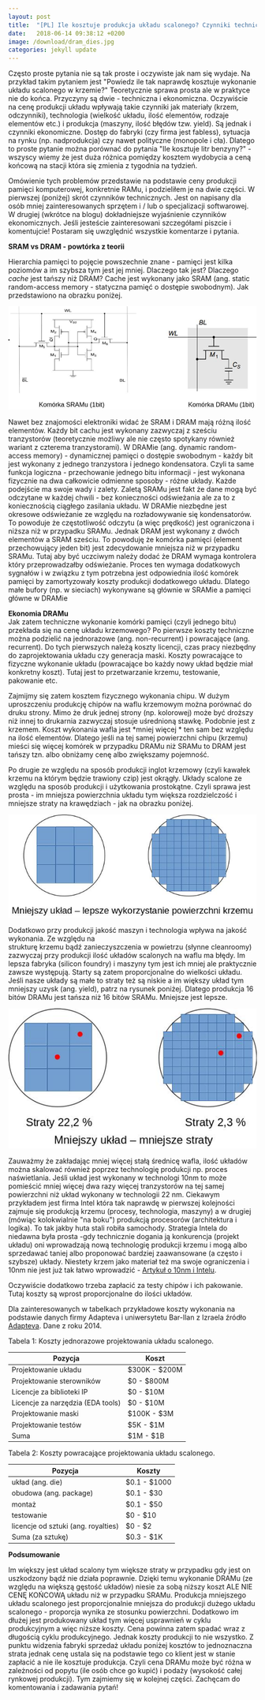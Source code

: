 ```yaml
---
layout: post
title:  "[PL] Ile kosztuje produkcja układu scalonego? Czynniki techniczne"
date:   2018-06-14 09:38:12 +0200
image: /download/dram_dies.jpg
categories: jekyll update
---
```


Często proste pytania nie są tak proste i oczywiste jak nam się wydaje.
Na przykład takim pytaniem jest "Powiedz ile tak naprawdę kosztuje wykonanie układu scalonego w krzemie?" Teoretycznie sprawa prosta ale w praktyce nie do końca.
Przyczyny są dwie - techniczna i ekonomiczna.  Oczywiście na cenę produkcji układu wpływają takie czynniki jak materiały (krzem, odczynniki), technologia (wielkość układu, ilość elementów, rodzaje elementów etc.) i produkcja (maszyny, ilość błędów tzw. yield).
Są jednak i czynniki ekonomiczne. Dostęp do fabryki (czy firma jest fabless), sytuacja na rynku (np. nadprodukcja) czy nawet polityczne (monopole i cła). Dlatego to proste pytanie można porównać do pytania "Ile kosztuje litr benzyny?" - wszyscy wiemy że jest duża różnica pomiędzy kosztem wydobycia a ceną końcową na stacji która się zmienia z tygodnia na tydzień.

Omówienie tych problemów przedstawie na podstawie ceny produkcji pamięci komputerowej, konkretnie RAMu, i podzieliłem je na dwie części. W pierwszej (poniżej) skrót czynników technicznych. Jest on napisany dla osób mniej zainteresowanych sprzętem i / lub o specjalizacji softwarowej. W drugiej (wkrótce na blogu) dokładniejsze wyjaśnienie czynników ekonomicznych. Jeśli jesteście zainteresowani szczegółami piszcie i komentujcie! Postaram się  uwzględnić wszystkie komentarze i pytania.

**SRAM vs DRAM - powtórka z teorii**

Hierarchia pamięci to pojęcie powszechnie znane - pamięci jest kilka poziomów 
a im szybsza tym jest jej mniej. Dlaczego tak jest? Dlaczego *cache* jest tańszy niż DRAM?
Cache jest wykonany jako SRAM (ang. static random-access memory -  statyczna pamięć o dostępie swobodnym). Jak przedstawiono na obrazku poniżej. 

![DRAM and SRAM cells](/download/test.jpg)

Nawet bez znajomości elektroniki widać że SRAM i DRAM mają różną ilość elementów. Każdy bit cachu jest wykonany zazwyczaj z sześciu tranzystorów (teoretycznie możliwy ale nie często spotykany również wariant z czterema tranzystorami).  W DRAMie (ang. dynamic random-access memory) -  dynamicznej pamięci o dostępie swobodnym - każdy bit jest wykonany z jednego tranzystora i jednego kondensatora. Czyli ta same funkcja logiczna - przechowanie jednego bitu informacji -  jest wykonana fizycznie na dwa całkowicie odmienne sposoby - różne układy. Każde podejście ma swoje wady i zalety.
Zaletą SRAMu jest fakt że dane  mogą być odczytane w każdej chwili - bez konieczności odświeżania ale za to z koniecznością ciągłego zasilania układu. W DRAMie  niezbędne jest okresowe odświeżanie ze względu na rozładowywanie się kondensatorów. To powoduje że częstotliwość odczytu (a więc prędkość) jest ograniczona i niższa niż w przypadku SRAMu. Jednak DRAM jest wykonany z dwóch elementów a SRAM sześciu. To powoduję  że komórka pamięci (element przechowujący jeden bit) jest zdecydowanie mniejsza niż w przypadku SRAMu. 
Tutaj aby być uczciwym należy dodać że DRAM wymaga kontrolera który przeprowadzałby odświeżanie. Proces ten wymaga dodatkowych sygnałów i w związku z tym potrzebna jest odpowiednia ilość komórek pamięci by zamortyzowały koszty produkcji dodatkowego układu. Dlatego małe bufory (np. w sieciach) wykonywane są głównie w SRAMie a pamięci główne w DRAMie


**Ekonomia DRAMu**  
Jak zatem techniczne wykonanie komórki pamięci (czyli jednego bitu) przekłada się na cenę układu krzemowego?
Po pierwsze koszty techniczne można podzielić na jednorazowe (ang. non-recurrent) i powracające (ang. recurrent). Do tych pierwszych należą koszty licencji, czas pracy niezbędny do zaprojektowania układu czy generacja maski.
Koszty powracające to fizyczne wykonanie układu (powracające bo każdy nowy układ będzie miał konkretny koszt). Tutaj jest to przetwarzanie krzemu, testowanie, pakowanie etc.

Zajmijmy się zatem kosztem fizycznego wykonania chipu.
W dużym uproszczeniu produkcję chipów na waflu krzemowym można porównać do druku strony.
Mimo że druk jednej strony (np. kolorowej) może być droższy niż innej to drukarnia zazwyczaj stosuje uśrednioną stawkę. Podobnie jest z krzemem. Koszt wykonania wafla jest *mniej więcej * ten sam bez względu na ilość elementów.
Dlatego jeśli na tej samej powierzchni chipu (krzemu) mieści się więcej komórek w przypadku 
DRAMu niż SRAMu to DRAM jest tańszy tzn. albo obniżamy cenę albo zwiększamy pojemność. 

Po drugie ze względu na sposób produkcji inglot krzemowy (czyli kawałek krzemu na którym będzie trawiony czip) jest okrągły. Układy scalone ze względu na sposób produkcji i użytkowania prostokątne. Czyli sprawa jest prosta - im mniejsza powierzchnia układu tym większa rozdzielczość i mniejsze straty na krawędziach - jak na obrazku poniżej. 

![DRAM and SRAM surface](/download/better_surface.jpg)

Dodatkowo przy produkcji jakość maszyn i technologia wpływa na jakość wykonania. Ze względu na  
strukturę krzemu bądź zanieczyszczenia w powietrzu (słynne cleanroomy) zazwyczaj przy produkcji ilość układów scalonych na waflu ma błędy. Im lepsza fabryka (silicon foundry) i maszyny tym jest ich mniej ale praktycznie zawsze występują. Starty są zatem proporcjonalne do wielkości układu. Jeśli nasze układy są małe to straty też są niskie a im większy układ tym mniejszy uzysk (ang. yield), patrz na rysunek poniżej. Dlatego produkcja 16 bitów DRAMu jest tańsza niż 16 bitów SRAMu. Mniejsze jest lepsze.

![DRAM and SRAM yield](/download/better_yield.jpg)

Zauważmy że zakładając mniej więcej stałą średnicę wafla, ilość układów można skalować również poprzez technologię produkcji np. proces naświetlania. Jeśli układ jest wykonany w technologi 10nm to może pomieścić mniej więcej dwa razy więcej tranzystorów na tej samej powierzchni niż układ wykonany w technologii 22 nm.
Ciekawym przykładem jest firma Intel która tak naprawdę w pierwszej kolejności zajmuje się  produkcją krzemu (procesy, technologia, maszyny) a w drugiej (mówiąc kolokwialnie "na boku") produkcją procesorów (architektura i logika).  To tak jakby huta stali robiła samochody. Strategia Intela do niedawna była prosta -gdy technicznie dogania ją konkurencja (projekt układu) oni wprowadzają nową technologię produkcji krzemu i mogą albo sprzedawać taniej albo proponować bardziej zaawansowane (a często i szybsze) układy. Niestety krzem jako materiał też ma swoje ograniczenia i 10nm nie jest już tak łatwo wprowadzić - [Artykuł o 10nm i Intelu](https://www.tomshardware.com/news/intel-cpu-10nm-earnings-amd,36967.html).

Oczywiście dodatkowo trzeba zapłacić za testy chipów i ich pakowanie. Tutaj koszty są wprost proporcjonalne do ilości układów.

Dla zainteresowanych w tabelkach przykładowe koszty wykonania na podstawie danych firmy Adapteva i uniwersytetu Bar-Ilan z Izraela źródło [Adapteva](http://www.adapteva.com/). Dane z roku 2014. 

Tabela 1: Koszty jednorazowe projektowania układu scalonego.

| Pozycja                           | Koszt         |
| --------------------------------- | ------------- |
| Projektowanie układu              | $300K - $200M |
| Projektowanie sterowników         | $0 - $800M    |
| Licencje za biblioteki IP         | $0 - $10M     |
| Licencje za narzędzia (EDA tools) | $0 - $10M     |
| Projektowanie maski               | $100K - $3M   |
| Projektowanie testów              | $5K - $1M     |
| Suma                              | $1M - $1B     |

Tabela 2: Koszty powracające projektowania układu scalonego.

| Pozycja                             | Koszty       |
| ----------------------------------- | ------------ |
| układ (ang. die)                    | $0.1 - $1000 |
| obudowa (ang. package)              | $0.1 - $30   |
| montaż                              | $0.1 - $50   |
| testowanie                          | $0 - $10     |
| licencje od sztuki (ang. royalties) | $0 - $2      |
| Suma (za sztukę)                    | $0.3 - $1K   |

**Podsumowanie**  

Im większy jest układ scalony tym większe straty w przypadku gdy jest on uszkodzony bądź nie działa poprawnie. Dzięki temu wykonanie DRAMu (ze względu na większą gęstość układów) niesie za sobą niższy koszt ALE NIE CENĘ KOŃCOWĄ układu niż w przypadku SRAMu. Produkcja mniejszego układu scalonego jest proporcjonalnie mniejsza do produkcji dużego układu scalonego - proporcja wynika ze stosunku powierzchni. Dodatkowo im dłużej jest produkowany układ tym więcej usprawnień w cyklu produkcyjnym a więc niższe koszty. Cena powinna zatem spadać wraz z długością cyklu produkcyjnego. Jednak koszty produkcji to nie wszystko. Z punktu widzenia fabryki sprzedaż układu poniżej kosztów to jednoznaczna strata jednak cenę ustala się na podstawie tego co klient jest w stanie zapłacić a nie ile kosztuje produkcja.  Czyli cena DRAMu może być różna w zależności od popytu (ile osób chce go kupić) i podaży (wysokość całej rynkowej produkcji). Tym zajmiemy się w kolejnej części. Zachęcam do komentowania i zadawania pytań! 







